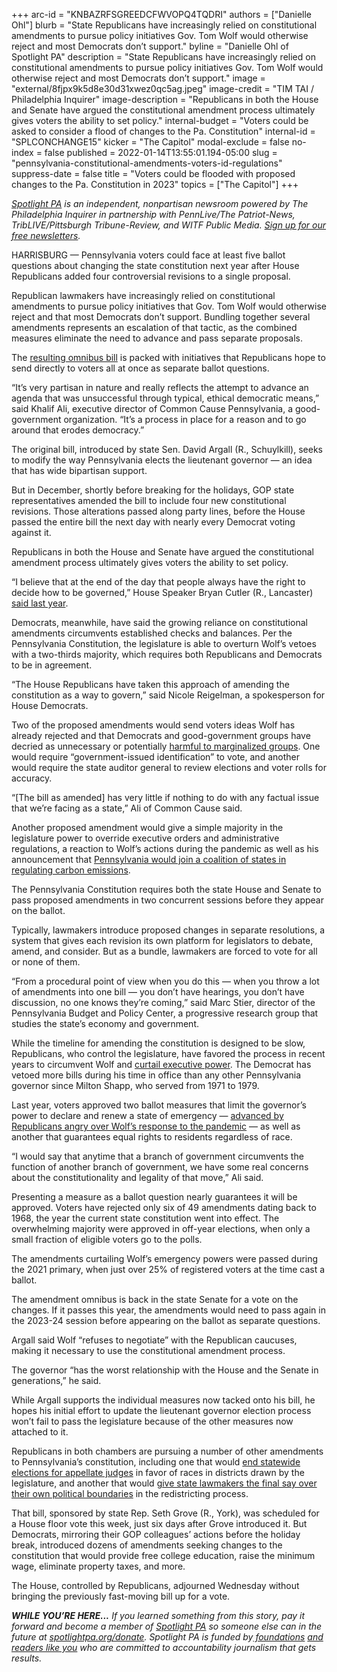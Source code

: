 +++
arc-id = "KNBAZRFSGREEDCFWVOPQ4TQDRI"
authors = ["Danielle Ohl"]
blurb = "State Republicans have increasingly relied on constitutional amendments to pursue policy initiatives Gov. Tom Wolf would otherwise reject and most Democrats don’t support."
byline = "Danielle Ohl of Spotlight PA"
description = "State Republicans have increasingly relied on constitutional amendments to pursue policy initiatives Gov. Tom Wolf would otherwise reject and most Democrats don’t support."
image = "external/8fjpx9k5d8e30d31xwez0qc5ag.jpeg"
image-credit = "TIM TAI / Philadelphia Inquirer"
image-description = "Republicans in both the House and Senate have argued the constitutional amendment process ultimately gives voters the ability to set policy."
internal-budget = "Voters could be asked to consider a flood of changes to the Pa. Constitution"
internal-id = "SPLCONCHANGE15"
kicker = "The Capitol"
modal-exclude = false
no-index = false
published = 2022-01-14T13:55:01.194-05:00
slug = "pennsylvania-constitutional-amendments-voters-id-regulations"
suppress-date = false
title = "Voters could be flooded with proposed changes to the Pa. Constitution in 2023"
topics = ["The Capitol"]
+++

<a href="https://www.spotlightpa.org/"><i>Spotlight PA</i></a><i> is an independent, nonpartisan newsroom powered by The Philadelphia Inquirer in partnership with PennLive/The Patriot-News, TribLIVE/Pittsburgh Tribune-Review, and WITF Public Media. </i><a href="https://www.spotlightpa.org/newsletters"><i>Sign up for our free newsletters</i></a><i>.</i>

HARRISBURG — Pennsylvania voters could face at least five ballot questions about changing the state constitution next year after House Republicans added four controversial revisions to a single proposal.

Republican lawmakers have increasingly relied on constitutional amendments to pursue policy initiatives that Gov. Tom Wolf would otherwise reject and that most Democrats don’t support. Bundling together several amendments represents an escalation of that tactic, as the combined measures eliminate the need to advance and pass separate proposals.

The <a href="https://www.legis.state.pa.us/CFDOCS/Legis/PN/Public/btCheck.cfm?txtType=PDF&sessYr=2021&sessInd=0&billBody=S&billTyp=B&billNbr=0106&pn=1279">resulting omnibus bill</a> is packed with initiatives that Republicans hope to send directly to voters all at once as separate ballot questions.

<script src="https://www.spotlightpa.org/embed.js" async></script><div data-spl-embed-version="1" data-spl-src="https://www.spotlightpa.org/embeds/newsletter/"></div>

“It’s very partisan in nature and really reflects the attempt to advance an agenda that was unsuccessful through typical, ethical democratic means,” said Khalif Ali, executive director of Common Cause Pennsylvania, a good-government organization. “It’s a process in place for a reason and to go around that erodes democracy.”

The original bill, introduced by state Sen. David Argall (R., Schuylkill), seeks to modify the way Pennsylvania elects the lieutenant governor — an idea that has wide bipartisan support.

But in December, shortly before breaking for the holidays, GOP state representatives amended the bill to include four new constitutional revisions. Those alterations passed along party lines, before the House passed the entire bill the next day with nearly every Democrat voting against it.

Republicans in both the House and Senate have argued the constitutional amendment process ultimately gives voters the ability to set policy.

“I believe that at the end of the day that people always have the right to decide how to be governed,” House Speaker Bryan Cutler (R., Lancaster) <a href="http://www.repcutler.com/News/23993/Latest-News/House-Advances-Plan-to-Restore-Faith-in-Constitution">said last year</a>.

Democrats, meanwhile, have said the growing reliance on constitutional amendments circumvents established checks and balances. Per the Pennsylvania Constitution, the legislature is able to overturn Wolf’s vetoes with a two-thirds majority, which requires both Republicans and Democrats to be in agreement.

“The House Republicans have taken this approach of amending the constitution as a way to govern,” said Nicole Reigelman, a spokesperson for House Democrats.

Two of the proposed amendments would send voters ideas Wolf has already rejected and that Democrats and good-government groups have decried as unnecessary or potentially <a href="https://www.inquirer.com/politics/election/pennsylvania-voter-id-research-experts-20210706.html">harmful to marginalized groups</a>. One would require “government-issued identification” to vote, and another would require the state auditor general to review elections and voter rolls for accuracy.

“[The bill as amended] has very little if nothing to do with any factual issue that we’re facing as a state,” Ali of Common Cause said.

Another proposed amendment would give a simple majority in the legislature power to override executive orders and administrative regulations, a reaction to Wolf’s actions during the pandemic as well as his announcement that <a href="https://web.archive.org/web/20220425011408/https://stateimpact.npr.org/pennsylvania/2022/01/10/wolf-vetoes-measure-to-block-rggi-entrance/">Pennsylvania would join a coalition of states in regulating carbon emissions</a>.

The Pennsylvania Constitution requires both the state House and Senate to pass proposed amendments in two concurrent sessions before they appear on the ballot.

Typically, lawmakers introduce proposed changes in separate resolutions, a system that gives each revision its own platform for legislators to debate, amend, and consider. But as a bundle, lawmakers are forced to vote for all or none of them.

“From a procedural point of view when you do this — when you throw a lot of amendments into one bill — you don’t have hearings, you don’t have discussion, no one knows they’re coming,” said Marc Stier, director of the Pennsylvania Budget and Policy Center, a progressive research group that studies the state’s economy and government.

While the timeline for amending the constitution is designed to be slow, Republicans, who control the legislature, have favored the process in recent years to circumvent Wolf and <a href="https://www.spotlightpa.org/news/2021/05/pa-primary-2021-ballot-question-disaster-declaration-results/">curtail executive power</a>. The Democrat has vetoed more bills during his time in office than any other Pennsylvania governor since Milton Shapp, who served from 1971 to 1979.

Last year, voters approved two ballot measures that limit the governor’s power to declare and renew a state of emergency — <a href="https://www.spotlightpa.org/news/2021/05/pa-primary-2021-ballot-question-disaster-declaration-results/">advanced by Republicans angry over Wolf’s response to the pandemic</a> — as well as another that guarantees equal rights to residents regardless of race.

“I would say that anytime that a branch of government circumvents the function of another branch of government, we have some real concerns about the constitutionality and legality of that move,” Ali said.

Presenting a measure as a ballot question nearly guarantees it will be approved. Voters have rejected only six of 49 amendments dating back to 1968, the year the current state constitution went into effect. The overwhelming majority were approved in off-year elections, when only a small fraction of eligible voters go to the polls.

The amendments curtailing Wolf’s emergency powers were passed during the 2021 primary, when just over 25% of registered voters at the time cast a ballot.

The amendment omnibus is back in the state Senate for a vote on the changes. If it passes this year, the amendments would need to pass again in the 2023-24 session before appearing on the ballot as separate questions.

Argall said Wolf “refuses to negotiate” with the Republican caucuses, making it necessary to use the constitutional amendment process.

The governor “has the worst relationship with the House and the Senate in generations,” he said.

<script src="https://www.spotlightpa.org/embed.js" async></script><div data-spl-embed-version="1" data-spl-src="https://www.spotlightpa.org/embeds/donate/"></div>

While Argall supports the individual measures now tacked onto his bill, he hopes his initial effort to update the lieutenant governor election process won’t fail to pass the legislature because of the other measures now attached to it.

Republicans in both chambers are pursuing a number of other amendments to Pennsylvania’s constitution, including one that would <a href="https://www.spotlightpa.org/news/2021/01/pennsylvania-supreme-court-gerrymandering-judicial-districts/">end statewide elections for appellate judges</a> in favor of races in districts drawn by the legislature, and another that would <a href="https://www.spotlightpa.org/news/2022/01/pennsylvania-redistricting-legislative-panel-constitutional-map/">give state lawmakers the final say over their own political boundaries</a> in the redistricting process.

That bill, sponsored by state Rep. Seth Grove (R., York), was scheduled for a House floor vote this week, just six days after Grove introduced it. But Democrats, mirroring their GOP colleagues’ actions before the holiday break, introduced dozens of amendments seeking changes to the constitution that would provide free college education, raise the minimum wage, eliminate property taxes, and more.

The House, controlled by Republicans, adjourned Wednesday without bringing the previously fast-moving bill up for a vote.

<i><b>WHILE YOU’RE HERE...</b></i><i> If you learned something from this story, pay it forward and become a member of </i><a href="https://www.spotlightpa.org/"><i>Spotlight PA</i></a><i> so someone else can in the future at </i><a href="http://spotlightpa.org/donate"><i>spotlightpa.org/donate</i></a><i>. Spotlight PA is funded by</i><a href="https://www.spotlightpa.org/support"><i> foundations</i></a><i> </i><a href="https://www.spotlightpa.org/support"><i>and readers like you</i></a><i> who are committed to accountability journalism that gets results.</i>
